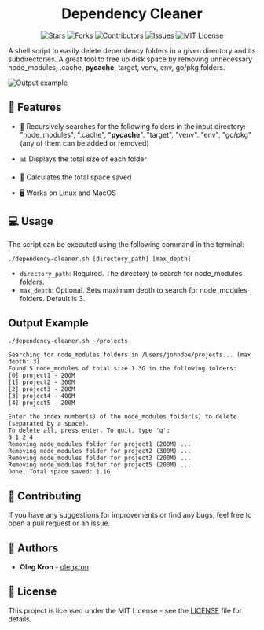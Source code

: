 <h1 align="center">Dependency Cleaner</h1> <div align="center">

[![Stars](https://img.shields.io/github/stars/olegkron/dependency-cleaner.svg?style=social)](https://github.com/olegkron/dependency-cleaner/stargazers) [![Forks](https://img.shields.io/github/forks/olegkron/dependency-cleaner.svg?style=social)](https://github.com/olegkron/dependency-cleaner/network/members) [![Contributors](https://img.shields.io/github/contributors/olegkron/dependency-cleaner.svg)](https://github.com/olegkron/dependency-cleaner/graphs/contributors) [![Issues](https://img.shields.io/github/issues/olegkron/dependency-cleaner.svg)](https://github.com/olegkron/dependency-cleaner/issues) [![MIT License](https://img.shields.io/github/license/olegkron/dependency-cleaner.svg)](https://github.com/olegkron/dependency-cleaner/blob/main/LICENSE)

</div>

A shell script to easily delete dependency folders in a given directory and its subdirectories. A great tool to free up disk space by removing unnecessary node_modules, .cache, **pycache**, target, venv, env, go/pkg folders.

![Output example](https://raw.githubusercontent.com/olegkron/node_modules_remover/main/output_example.png)

## 🎉 Features

-   🔎 Recursively searches for the following folders in the input directory: "node_modules", ".cache", "**pycache**". "target", "venv". "env", "go/pkg" (any of them can be added or removed)

-   📊 Displays the total size of each folder
-   💽 Calculates the total space saved
-   🖥️ Works on Linux and MacOS

## 💻 Usage

The script can be executed using the following command in the terminal:

`./dependency-cleaner.sh [directory_path] [max_depth]`

-   `directory_path`: Required. The directory to search for node_modules folders.
-   `max_depth`: Optional. Sets maximum depth to search for node_modules folders. Default is 3.

## Output Example

```
./dependency-cleaner.sh ~/projects

Searching for node_modules folders in /Users/johndoe/projects... (max depth: 3)
Found 5 node_modules of total size 1.3G in the following folders:
[0] project1 - 200M
[1] project2 - 300M
[2] project3 - 200M
[3] project4 - 400M
[4] project5 - 200M

Enter the index number(s) of the node_modules folder(s) to delete (separated by a space).
To delete all, press enter. To quit, type 'q':
0 1 2 4
Removing node_modules folder for project1 (200M) ...
Removing node_modules folder for project2 (300M) ...
Removing node_modules folder for project3 (200M) ...
Removing node_modules folder for project5 (200M) ...
Done, Total space saved: 1.1G

```

## 🙌 Contributing

If you have any suggestions for improvements or find any bugs, feel free to open a pull request or an issue.

## 👥 Authors

-   **Oleg Kron** - [olegkron](https://github.com/olegkron)

## 📄 License

This project is licensed under the MIT License - see the [LICENSE](https://github.com/olegkron/node_modules_remover/blob/main/LICENSE) file for details.
